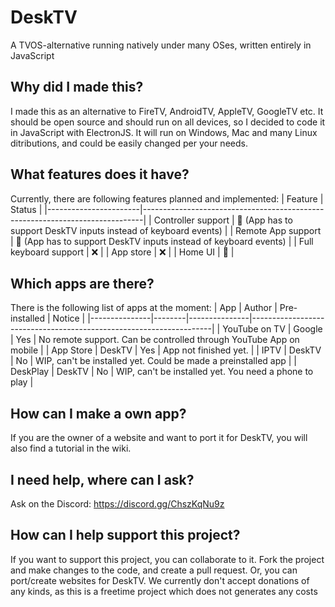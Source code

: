 # DeskTV
A TVOS-alternative running natively under many OSes, written entirely in JavaScript

## Why did I made this?
I made this as an alternative to FireTV, AndroidTV, AppleTV, GoogleTV etc. It should be open source and should run on all devices, so I decided to code it in JavaScript with ElectronJS. It will run on Windows, Mac and many Linux ditributions, and could be easily changed per your needs.

## What features does it have?
Currently, there are following features planned and implemented:
| Feature               | Status                                                                       |
|-----------------------|------------------------------------------------------------------------------|
| Controller support    | :construction: (App has to support DeskTV inputs instead of keyboard events) |
| Remote App support    | :construction: (App has to support DeskTV inputs instead of keyboard events) |
| Full keyboard support | :x:                                                                          |
| App store             | :x:                                                                          |
| Home UI               | :construction:                                                               |

## Which apps are there?
There is the following list of apps at the moment:
| App           | Author | Pre-installed | Notice                                                             |
|---------------|--------|---------------|--------------------------------------------------------------------|
| YouTube on TV | Google | Yes           | No remote support. Can be controlled through YouTube App on mobile |
| App Store     | DeskTV | Yes           | App not finished yet.                                              |
| IPTV          | DeskTV | No            | WIP, can't be installed yet. Could be made a preinstalled app      |
| DeskPlay      | DeskTV | No            | WIP, can't be installed yet. You need a phone to play              |

## How can I make a own app?
If you are the owner of a website and want to port it for DeskTV, you will also find a tutorial in the wiki.

## I need help, where can I ask?
Ask on the Discord: https://discord.gg/ChszKqNu9z

## How can I help support this project?
If you want to support this project, you can collaborate to it. Fork the project and make changes to the code, and create a pull request. Or, you can port/create websites for DeskTV.
We currently don't accept donations of any kinds, as this is a freetime project which does not generates any costs
